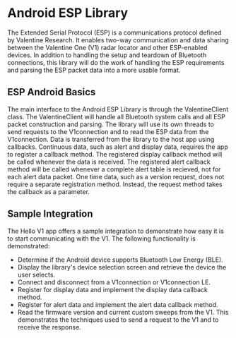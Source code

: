# Android ESP Library
The Extended Serial Protocol (ESP) is a  communications protocol defined by Valentine Research. It enables two-way communication and data sharing between the Valentine One (V1) radar locator and other ESP-enabled devices. In addition to handling the setup and teardown of Bluetooth connections, this library will do the work of handling the ESP requirements and parsing the ESP packet data into a more usable format.  
## ESP Android Basics
The main interface to the Android ESP Library is through the ValentineClient class. The ValentineClient will handle all Bluetooth system calls and all ESP packet construction and parsing. The library will use its own threads to send requests to the V1connection and to read the ESP data from the V1connection. Data is transferred from the library to the host app using callbacks. Continuous data, such as alert and display data, requires the app to register a callback method. The registered display callback method will be called whenever the data is received. The registered alert callback method will be called whenever a complete alert table is recieved, not for each alert data packet. One time data, such as a version request, does not require a separate registration method. Instead, the request method takes the callback as a parameter.
## Sample Integration
The Hello V1 app offers a sample integration to demonstrate how easy it is to start communicating with the V1. The following functionality is demonstrated:
* Determine if the Android device supports Bluetooth Low Energy (BLE).
* Display the library's device selection screen and retrieve the device the user selects.
* Connect and disconnect from a V1connection or V1connection LE.
* Register for display data and implement the display data callback method.
* Register for alert data and implement the alert data callback method.
* Read the firmware version and current custom sweeps from the V1. This demonstrates the techniques used to send a request to the V1 and to receive the response.
